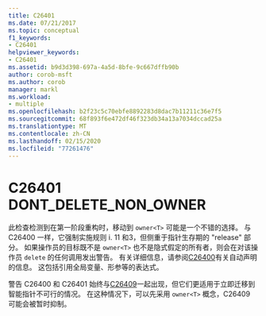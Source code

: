 ```yaml
---
title: C26401
ms.date: 07/21/2017
ms.topic: conceptual
f1_keywords:
- C26401
helpviewer_keywords:
- C26401
ms.assetid: b9d3d398-697a-4a5d-8bfe-9c667dffb90b
author: corob-msft
ms.author: corob
manager: markl
ms.workload:
- multiple
ms.openlocfilehash: b2f23c5c70ebfe8892283d8dac7b11211c36e7f5
ms.sourcegitcommit: 68f893f6e472df46f323db34a13a7034dccad25a
ms.translationtype: MT
ms.contentlocale: zh-CN
ms.lasthandoff: 02/15/2020
ms.locfileid: "77261476"
---
```

# <a name="c26401-dont_delete_non_owner"></a>C26401 DONT_DELETE_NON_OWNER
此检查检测到在第一阶段重构时，移动到 `owner<T>` 可能是一个不错的选择。 与 C26400 一样，它强制实施规则 i. 11 和3，但侧重于指针生存期的 "release" 部分。 如果操作员的目标既不是 `owner<T>` 也不是隐式假定的所有者，则会在对该操作员 `delete` 的任何调用发出警告。 有关详细信息，请参阅[C26400](c26400.md)有关自动声明的信息。 这包括引用全局变量、形参等的表达式。

警告 C26400 和 C26401 始终与[C26409](c26409.md)一起出现，但它们更适用于立即迁移到智能指针不可行的情况。 在这种情况下，可以先采用 `owner<T>` 概念，C26409 可能会被暂时抑制。
